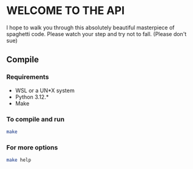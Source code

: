 # WELCOME TO THE API

I hope to walk you through this absolutely beautiful masterpiece of spaghetti code.
Please watch your step and try not to fall. (Please don't sue)

## Compile

### Requirements
- WSL or a UN*X system
- Python 3.12.*
- Make 

### To compile and run 
```bash 
make
```
### For more options
```bash 
make help
```


